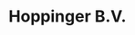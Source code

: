 ---
title: Hoppinger B.V.
location: Rotterdam, NL
description: Full Service Digital Agency
weight: 45
---